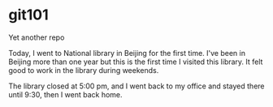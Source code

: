 # git101
Yet another repo

Today, I went to National library in Beijing for the first time. I've been in Beijing more than one year but this is the first time I visited this library. It felt good to work in the library during weekends.

The library closed at 5:00 pm, and I went back to my office and stayed there until 9:30, then I went back home.
